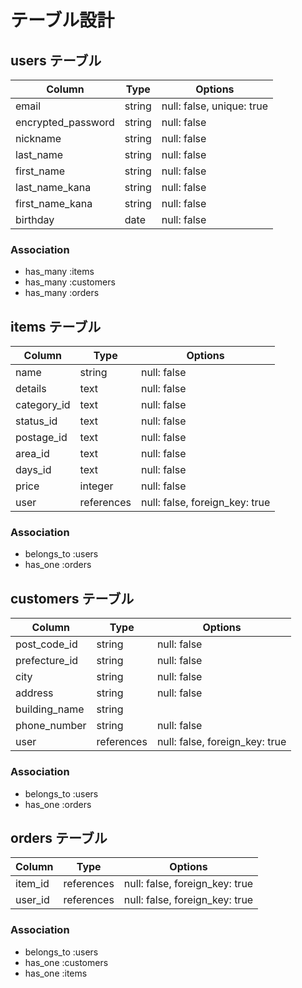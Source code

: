 # テーブル設計

## users テーブル

| Column             | Type   | Options                   |
| ------------------ | ------ | ------------------------- |
| email              | string | null: false, unique: true |
| encrypted_password | string | null: false               |
| nickname           | string | null: false               |
| last_name          | string | null: false               |
| first_name         | string | null: false               |
| last_name_kana     | string | null: false               |
| first_name_kana    | string | null: false               |
| birthday           | date   | null: false               |

### Association
- has_many :items
- has_many :customers
- has_many :orders



## items テーブル

| Column      | Type       | Options                        |
| ----------- | ---------- | ------------------------------ |
| name        | string     | null: false                    |
| details     | text       | null: false                    |
| category_id | text       | null: false                    |
| status_id   | text       | null: false                    |
| postage_id  | text       | null: false                    |
| area_id     | text       | null: false                    |
| days_id     | text       | null: false                    |
| price       | integer    | null: false                    |
| user        | references | null: false, foreign_key: true |

### Association
- belongs_to :users
- has_one :orders



## customers テーブル
| Column          | Type       | Options                        |
| --------------- | ---------- | ------------------------------ |
| post_code_id    | string     | null: false                    |
| prefecture_id   | string     | null: false                    |
| city            | string     | null: false                    |
| address         | string     | null: false                    |
| building_name   | string     |                                |
| phone_number    | string     | null: false                    |
| user            | references | null: false, foreign_key: true |

### Association
- belongs_to :users
- has_one :orders



##  orders テーブル

| Column        | Type       | Options                        |
| ------------- | ---------- | ------------------------------ |
| item_id       | references | null: false, foreign_key: true |
| user_id       | references | null: false, foreign_key: true |

### Association
- belongs_to :users
- has_one :customers
- has_one :items
